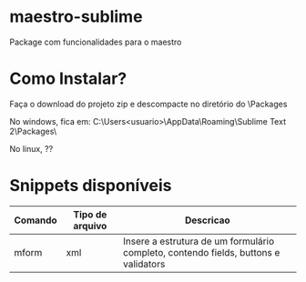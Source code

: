 # maestro-sublime
Package com funcionalidades para o maestro

# Como Instalar?
Faça o download do projeto zip e descompacte no diretório do <sublime>\Packages

No windows, fica em: C:\Users\<usuario>\AppData\Roaming\Sublime Text 2\Packages\

No linux, ??

# Snippets disponíveis

Comando  | Tipo de arquivo | Descricao |
-------------|-------------|-----------|
mform | xml | Insere a estrutura de um formulário completo, contendo fields, buttons e validators |



